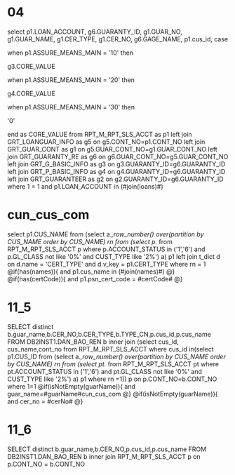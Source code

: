 04
===
select
p1.LOAN_ACCOUNT,
g6.GUARANTY_ID,
g1.GUAR_NO,
g1.GUAR_NAME,
g1.CER_TYPE,
g1.CER_NO,
g6.GAGE_NAME,
p1.cus_id,
case

when p1.ASSURE_MEANS_MAIN = '10' then

g3.CORE_VALUE

when p1.ASSURE_MEANS_MAIN = '20' then

g4.CORE_VALUE

when p1.ASSURE_MEANS_MAIN = '30' then

'0'

end as CORE_VALUE
from
RPT_M_RPT_SLS_ACCT as p1
left join  GRT_LOANGUAR_INFO as g5 on g5.CONT_NO=p1.CONT_NO
left join GRT_GUAR_CONT as g1 on g5.GUAR_CONT_NO=g1.GUAR_CONT_NO
left join GRT_GUARANTY_RE as g6 on g6.GUAR_CONT_NO=g5.GUAR_CONT_NO
left join GRT_G_BASIC_INFO as g3 on g3.GUARANTY_ID=g6.GUARANTY_ID
left join GRT_P_BASIC_INFO as g4 on g4.GUARANTY_ID=g6.GUARANTY_ID
left join GRT_GUARANTEER as g2 on g2.GUARANTY_ID=g6.GUARANTY_ID
where 
1 = 1
    and p1.LOAN_ACCOUNT in (#join(loans)#)
    
    
cun_cus_com
===
select 
p1.CUS_NAME
 from
(select a.*,row_number() over(partition by CUS_NAME order by CUS_NAME) rn from 
(select p.* from RPT_M_RPT_SLS_ACCT p
where 
p.ACCOUNT_STATUS in ('1','6') 
and p.GL_CLASS not like '0%'
and CUST_TYPE like '2%') a) p1 
left join t_dict d on d.name = 'CERT_TYPE' and d.v_key = p1.CERT_TYPE
where rn = 1
@if(has(names)){
    and p1.cus_name in (#join(names)#)
@}
@if(has(certCode)){
    and p1.psn_cert_code = #certCode#
@}

11_5
===
SELECT  distinct b.guar_name,b.CER_NO,b.CER_TYPE,b.TYPE_CN,p.cus_id,p.cus_name FROM DB2INST1.DAN_BAO_REN b inner join (select cus_id, cus_name,cont_no from RPT_M_RPT_SLS_ACCT where cus_id in(select p1.CUS_ID from (select a.*,row_number() over(partition by CUS_NAME order by CUS_NAME) rn from (select pt.* from RPT_M_RPT_SLS_ACCT pt where  pt.ACCOUNT_STATUS in ('1','6') and pt.GL_CLASS not like '0%'  and CUST_TYPE like '2%') a) p1  where rn =1)) p on p.CONT_NO=b.CONT_NO where 1=1
@if(isNotEmpty(guarName)){
    and guar_name=#guarName#cun_cus_com
@}
@if(isNotEmpty(guarName)){
    and cer_no = #cerNo#
@}

11_6
===
SELECT  distinct b.guar_name,b.CER_NO,p.cus_id,p.cus_name FROM DB2INST1.DAN_BAO_REN b  inner join RPT_M_RPT_SLS_ACCT p on p.CONT_NO = b.CONT_NO
